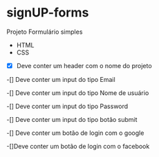 # signUP-forms

Projeto Formulário simples 

- HTML 
- CSS

-[x] Deve conter um header com o nome do projeto 

-[] Deve conter um input do tipo Email 

-[] Deve conter um input do tipo Nome de usuário

-[] Deve conter um input do tipo Password

-[] Deve conter um input do tipo botão submit

-[] Deve conter um botão de login com o google

-[]Deve conter um botão de login com o facebook 
